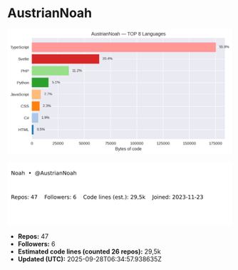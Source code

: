 # AustrianNoah


<!-- STATS:START -->
![languages](assets/stats/github_stats_langs.png)

<img src="assets/stats/github_stats_card.svg" alt="summary card">

- **Repos:** 47
- **Followers:** 6
- **Estimated code lines (counted 26 repos):** 29,5k
- **Updated (UTC):** 2025-09-28T06:34:57.938635Z
<!-- STATS:END -->
